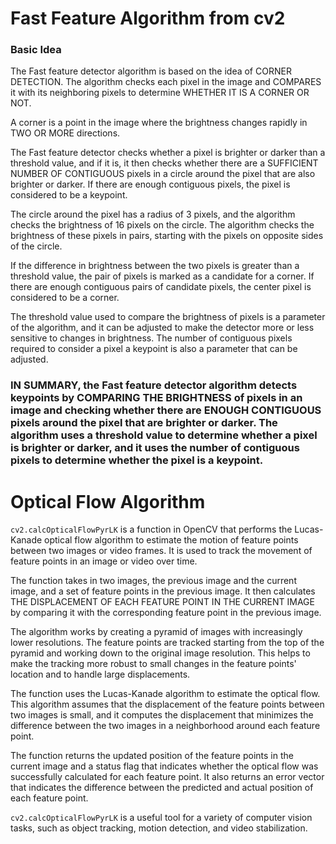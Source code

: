 # Fast Feature Algorithm from cv2
### Basic Idea 
The Fast feature detector algorithm is based on the idea of CORNER DETECTION. The algorithm checks each pixel in the image and COMPARES it with its neighboring pixels to determine WHETHER IT IS A CORNER OR NOT. 

A corner is a point in the image where the brightness changes rapidly in TWO OR MORE directions.

The Fast feature detector checks whether a pixel is brighter or darker than a threshold value, and if it is, it then checks whether there are a SUFFICIENT NUMBER OF CONTIGUOUS pixels in a circle around the pixel that are also brighter or darker. If there are enough contiguous pixels, the pixel is considered to be a keypoint.

The circle around the pixel has a radius of 3 pixels, and the algorithm checks the brightness of 16 pixels on the circle. The algorithm checks the brightness of these pixels in pairs, starting with the pixels on opposite sides of the circle. 
    
If the difference in brightness between the two pixels is greater than a threshold value, the pair of pixels is marked as a candidate for a corner. If there are enough contiguous pairs of candidate pixels, the center pixel is considered to be a corner.

The threshold value used to compare the brightness of pixels is a parameter of the algorithm, and it can be adjusted to make the detector more or less sensitive to changes in brightness. The number of contiguous pixels required to consider a pixel a keypoint is also a parameter that can be adjusted.

### IN SUMMARY, the Fast feature detector algorithm detects keypoints by COMPARING THE BRIGHTNESS of pixels in an image and checking whether there are ENOUGH CONTIGUOUS pixels around the pixel that are brighter or darker. The algorithm uses a threshold value to determine whether a pixel is brighter or darker, and it uses the number of contiguous pixels to determine whether the pixel is a keypoint.

# Optical Flow Algorithm

`cv2.calcOpticalFlowPyrLK` is a function in OpenCV that performs the Lucas-Kanade optical flow algorithm to estimate the motion of feature points between two images or video frames. It is used to track the movement of feature points in an image or video over time.

The function takes in two images, the previous image and the current image, and a set of feature points in the previous image. It then calculates THE DISPLACEMENT OF EACH FEATURE POINT IN THE CURRENT IMAGE by comparing it with the corresponding feature point in the previous image.

The algorithm works by creating a pyramid of images with increasingly lower resolutions. The feature points are tracked starting from the top of the pyramid and working down to the original image resolution. This helps to make the tracking more robust to small changes in the feature points' location and to handle large displacements.

The function uses the Lucas-Kanade algorithm to estimate the optical flow. This algorithm assumes that the displacement of the feature points between two images is small, and it computes the displacement that minimizes the difference between the two images in a neighborhood around each feature point.

The function returns the updated position of the feature points in the current image and a status flag that indicates whether the optical flow was successfully calculated for each feature point. It also returns an error vector that indicates the difference between the predicted and actual position of each feature point.

`cv2.calcOpticalFlowPyrLK` is a useful tool for a variety of computer vision tasks, such as object tracking, motion detection, and video stabilization.